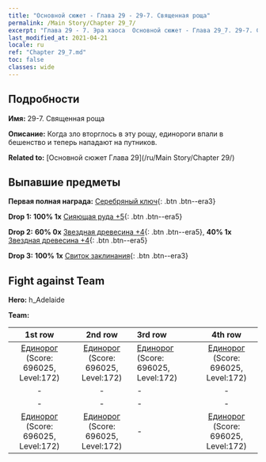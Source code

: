 ```yaml
---
title: "Основной сюжет - Глава 29 - 29-7. Священная роща"
permalink: /Main Story/Chapter 29_7/
excerpt: "Глава 29 - 7. Эра хаоса  Основной сюжет - Глава 29_7. 29-7. Священная роща"
last_modified_at: 2021-04-21
locale: ru
ref: "Chapter 29_7.md"
toc: false
classes: wide
---
```


## Подробности

 **Имя:** 29-7. Священная роща

 **Описание:** Когда зло вторглось в эту рощу, единороги впали в бешенство и теперь нападают на путников.

 **Related to:** [Основной сюжет Глава 29](/ru/Main Story/Chapter 29/)

## Выпавшие предметы

 **Первая полная награда:** [Серебряный ключ](/ru/Items/con_693/){: .btn .btn--era3}

 **Drop 1:** **100% 1x** [Сияющая руда +5](/ru/Items/mat_96/){: .btn .btn--era5}

 **Drop 2:** **60% 0x** [Звездная древесина +4](/ru/Items/mat_90/){: .btn .btn--era5}, **40% 1x** [Звездная древесина +4](/ru/Items/mat_90/){: .btn .btn--era5}

 **Drop 3:** **100% 1x** [Свиток заклинания](/ru/Items/con_694/){: .btn .btn--era3}


## Fight against Team
 **Hero:** h_Adelaide

 **Team:**


  | 1st row | 2nd row | 3rd row | 4th row |
  |:----:|:----:|:----|:----:|
  | [Единорог](/ru/units/Unicorn/) (Score: 696025, Level:172)  | [Единорог](/ru/units/Unicorn/) (Score: 696025, Level:172)  | [Единорог](/ru/units/Unicorn/) (Score: 696025, Level:172)  | [Единорог](/ru/units/Unicorn/) (Score: 696025, Level:172)  |
  | - | - | - | - |
  | - | - | - | - |
  | [Единорог](/ru/units/Unicorn/) (Score: 696025, Level:172)  | [Единорог](/ru/units/Unicorn/) (Score: 696025, Level:172)  | - | [Единорог](/ru/units/Unicorn/) (Score: 696025, Level:172)  |


